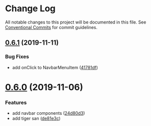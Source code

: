 # Change Log

All notable changes to this project will be documented in this file.
See [Conventional Commits](https://conventionalcommits.org) for commit guidelines.

## [0.6.1](https://github.com/Lemonpeach/panda-san/compare/v0.6.0...v0.6.1) (2019-11-11)


### Bug Fixes

* add onClick to NavbarMenuItem ([41781df](https://github.com/Lemonpeach/panda-san/commit/41781df))





# [0.6.0](https://github.com/Lemonpeach/panda-san/compare/v0.4.0...v0.6.0) (2019-11-06)


### Features

* add navbar components ([24d80d3](https://github.com/Lemonpeach/panda-san/commit/24d80d3))
* add tiger san ([de81e3c](https://github.com/Lemonpeach/panda-san/commit/de81e3c))

